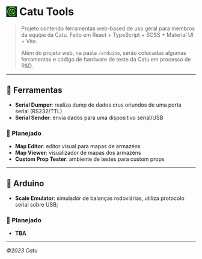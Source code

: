 # <img src="./public/favicon.svg" alt="" style="width: 1em; margin-bottom: -.125em" /> Catu Tools

> Projeto contendo ferramentas web-based de uso geral para membros da equipe da Catu. Feito em React + TypeScript + SCSS + Material UI + Vite.
> 
> Além do projeto web, na pasta `/arduino`, serão colocadas algumas ferramentas e código de hardware de teste da Catu em processo de R&D.

---

## :wrench: Ferramentas

- **Serial Dumper**: realiza dump de dados crus oriundos de uma porta serial (RS232/TTL)
- **Serial Sender**: envia dados para uma dispositivo serial/USB

### :calendar: Planejado

- **Map Editor**: editor visual para mapas de armazéns
- **Map Viewer**: visualizador de mapas dos armazéns
- **Custom Prop Tester**: ambiente de testes para custom props

---

## :robot: Arduino

- **Scale Emulator**: simulador de balanças rodoviárias, utiliza protocolo serial sobre USB;

### :calendar: Planejado

- **TBA**

---

_&copy;2023 Catu_
